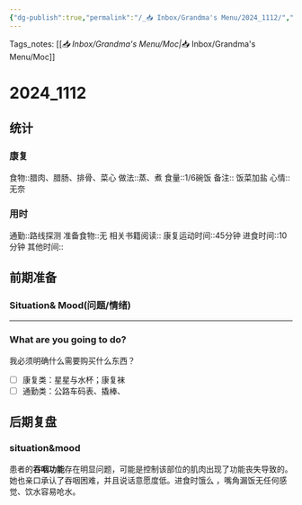 ```yaml
---
{"dg-publish":true,"permalink":"/_📥 Inbox/Grandma's Menu/2024_1112/","tags":["🏥","养老院"]}
---
```


 Tags_notes: [[_📥 Inbox/Grandma's Menu/Moc\|_📥 Inbox/Grandma's Menu/Moc]]

# 2024_1112
## 统计
### 康复
食物::腊肉、腊肠、排骨、菜心
做法::蒸、煮
食量::1/6碗饭
备注::  饭菜加盐
心情::无奈

### 用时
通勤::路线探测
准备食物::无
相关书籍阅读::
康复运动时间::45分钟
进食时间::10分钟
其他时间::

## 前期准备
### Situation& Mood(问题/情绪)



___
### What are you going to do?
我必须明确什么需要购买什么东西？
- [ ] 康复类：星星与水杯；康复袜
- [ ] 通勤类：公路车码表、撬棒、
## 后期复盘
### situation&mood
患者的**吞咽功能**存在明显问题，可能是控制该部位的肌肉出现了功能丧失导致的。
她也亲口承认了吞咽困难，并且说话意愿度低。进食时饿么 ，嘴角漏饭无任何感觉、饮水容易呛水。